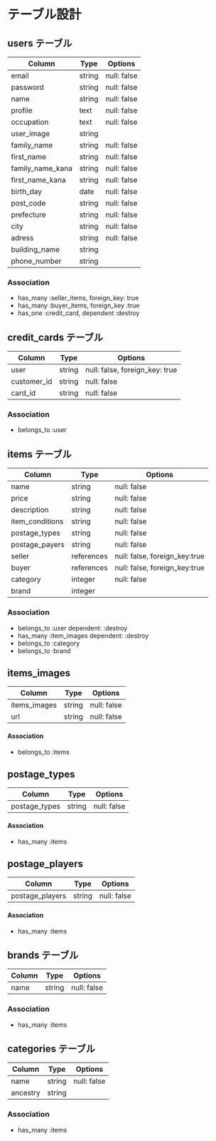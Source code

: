 # テーブル設計

## users テーブル

| Column            | Type   | Options     |
| --------          | ------ | ----------- |
| email             | string | null: false |
| password          | string | null: false |
| name              | string | null: false |
| profile           | text   | null: false |
| occupation        | text   | null: false |
| user_image        | string |             |
| family_name       | string | null: false |
| first_name        | string | null: false |
| family_name_kana  | string | null: false |
| first_name_kana   | string | null: false |
| birth_day         | date   | null: false |
| post_code         | string | null: false |
| prefecture        | string | null: false |
| city              | string | null: false |
| adress            | string | null: false |
| building_name     | string |             |
| phone_number      | string |             |

### Association
- has_many :seller_items, foreign_key: true
- has_many :buyer_items, foreign_key :true
- has_one :credit_card, dependent :destroy

## credit_cards テーブル
| Column            | Type   | Options                        |
| --------          | ------ | -----------                    |
| user              | string | null: false, foreign_key: true |
| customer_id       | string | null: false                    |
| card_id           | string | null: false                    |

### Association
- belongs_to :user

## items テーブル
| Column           | Type       | Options                        |
| --------         | ------     | -----------                    |
| name             | string     | null: false                    |
| price            | string     | null: false                    |
| description      | string     | null: false                    |
| item_conditions  | string     | null: false                    |
| postage_types    | string     | null: false                    |
| postage_payers   | string     | null: false                    |
| seller           | references | null: false, foreign_key:true  |
| buyer            | references | null: false, foreign_key:true  |
| category         | integer    | null: false                    |
| brand            | integer    |                                |

### Association
- belongs_to :user dependent: :destroy
- has_many :item_images dependent: :destroy
- belongs_to :category
- belongs_to :brand

## items_images
| Column        | Type   | Options     |
| --------      | ------ | ----------- |
| items_images  | string | null: false |
| url           | string | null: false |
#### Association
- belongs_to :items

## postage_types
| Column        | Type   | Options     |
| --------      | ------ | ----------- |
| postage_types | string | null: false |

#### Association
- has_many :items

## postage_players
| Column           | Type   | Options     |
| --------         | ------ | ----------- |
| postage_players | string | null: false |

#### Association
- has_many :items

## brands テーブル
| Column            | Type   | Options     |
| --------          | ------ | ----------- |
| name              | string | null: false |

### Association
- has_many :items

## categories テーブル
| Column            | Type   | Options     |
| --------          | ------ | ----------- |
| name              | string | null: false |
| ancestry          | string |             |

### Association
- has_many :items